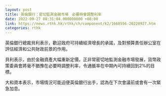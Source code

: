 ```yaml
---
layout: post
title: 英倫銀行：密切監測金融市場　必要時會調整利率
date: 2022-09-27 08:31:04.000000000 +08:00
link: https://news.rthk.hk/rthk/ch/component/k2/1668556-20220927.htm
categories: rthk
---
```


英倫銀行總裁貝利表示，歡迎政府可持續經濟增長的承諾，及對預算責任辦公室在評估經濟和公共財政前景的作用。

貝利表示，由於金融資產大幅重新定價，正非常密切地監測金融市場發展，貨幣政策委員會將毫不猶豫在必要時調整利率，令通脹率在中期內可持續回到2%的目標。

大和資本表示，市場情況可能迫便英倫銀行出手，認為在下次會議前或會有一次緊急加息。
